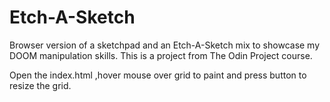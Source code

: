 # Etch-A-Sketch
Browser version of  a sketchpad and an Etch-A-Sketch mix to showcase my DOOM manipulation skills. This is a project from The Odin Project course.

Open the index.html ,hover mouse over grid to paint and press button to resize the grid.
